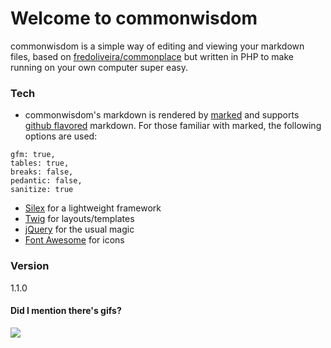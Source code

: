 # Welcome to commonwisdom

commonwisdom is a simple way of editing and viewing your markdown files, based on [fredoliveira/commonplace](https://github.com/fredoliveira/commonplace) but written in PHP to make running on your own computer super easy.

### Tech
* commonwisdom's markdown is rendered by [marked](https://github.com/chjj/marked) and supports [github flavored](https://help.github.com/articles/github-flavored-markdown/) markdown. For those familiar with marked, the following options are used:  
``` 
gfm: true,
tables: true,
breaks: false,
pedantic: false,
sanitize: true
```
* [Silex](http://silex.sensiolabs.org/) for a lightweight framework
* [Twig](http://twig.sensiolabs.org/) for layouts/templates
* [jQuery](http://jquery.com/) for the usual magic
* [Font Awesome](http://fortawesome.github.io/Font-Awesome/) for icons

### Version

1.1.0


#### Did I mention there's gifs?

![](http://i.imgur.com/2sREC.gif)
